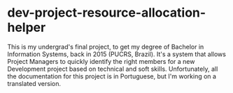 # dev-project-resource-allocation-helper
This is my undergrad's final project, to get my degree of Bachelor in Information Systems, back in 2015 (PUCRS, Brazil). It's a system that allows Project Managers to quickly identify the right members for a new Development project based on technical and soft skills. Unfortunately, all the documentation for this project is in Portuguese, but I'm working on a translated version.
